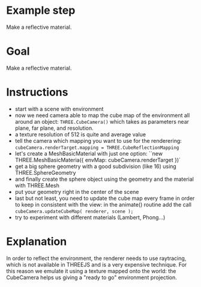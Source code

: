 Example step
============
Make a reflective material.

Goal
====
Make a reflective material. 

Instructions
============
- start with a scene with environment
- now we need camera able to map the cube map of the environment all around an object: `THREE.CubeCamera()` which takes as
 parameters near plane, far plane, and resolution.
- a texture resolution of 512 is quite and average value
- tell the camera which mapping you want to use for the renderering: ``cubeCamera.renderTarget.mapping = THREE.CubeReflectionMapping``
- let's create a MeshBasicMaterial with just one option: ``new THREE.MeshBasicMateria({ envMap: cubeCamera.renderTarget })`
- get a big sphere geometry with a good subdivision (like 16) using THREE.SphereGeometry
- and finally create the sphere object using the geometry and the material with THREE.Mesh
- put your geometry right in the center of the scene
- last but not least, you need to update the cube map every frame in order to keep in consistent with the view: in the 
animate() routine add the call ``cubeCamera.updateCubeMap( renderer, scene );``
- try to experiment with different materials (Lambert, Phong...)

Explanation
===========
In order to reflect the environment, the renderer needs to use raytracing, which is not available in THREEJS and is a 
very expensive technique.
For this reason we emulate it using a texture mapped onto the world: the CubeCamera helps us giving a "ready to go" 
environment projection.